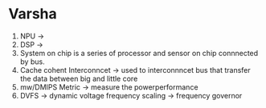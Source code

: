 # Varsha

1. NPU ->
2. DSP ->
3. System on chip is a series of processor and sensor on chip connnected by bus.
4. Cache cohent Interconncet -> used to interconnncet bus that transfer the data between big and little core
5. mw/DMIPS Metric -> measure the powerperformance
6. DVFS -> dynamic voltage frequency scaling -> frequency governor
